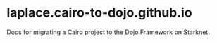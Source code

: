 # laplace.cairo-to-dojo.github.io
Docs for migrating a Cairo project to the Dojo Framework on Starknet.
